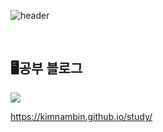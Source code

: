 ![header](https://capsule-render.vercel.app/api?type=waving&color=blue&text=%20kimnambin's%20GitHub%20👋&animation=twinkling&fontSize=35&fontAlignY=40&fontAlign=70&height=250)

<br>
<h2>🖥️공부 블로그</h2>
<img src="https://img.shields.io/badge/Tistory-000000?style=for-the-badge&logo=Tistory&logoColor=white">
<a href="https://nanifood.tistory.com/">


https://kimnambin.github.io/study/
